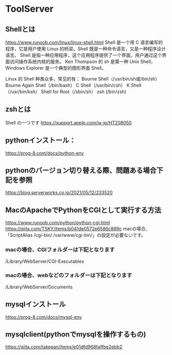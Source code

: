 # ToolServer

## Shellとは
https://www.runoob.com/linux/linux-shell.html
Shell 是一个用 C 语言编写的程序，它是用户使用 Linux 的桥梁。Shell 既是一种命令语言，又是一种程序设计语言。
Shell 是指一种应用程序，这个应用程序提供了一个界面，用户通过这个界面访问操作系统内核的服务。
Ken Thompson 的 sh 是第一种 Unix Shell，Windows Explorer 是一个典型的图形界面 Shell。

Linux 的 Shell 种类众多，常见的有：
Bourne Shell（/usr/bin/sh或/bin/sh）
Bourne Again Shell（/bin/bash）
C Shell（/usr/bin/csh）
K Shell（/usr/bin/ksh）
Shell for Root（/sbin/sh）
zsh (/bin/zsh)

## zshとは
Shell の一つです 
https://support.apple.com/ja-jp/HT208050


## pythonインストール：
https://prog-8.com/docs/python-env

## pythonのバージョン切り替える際、問題ある場合下記を参照
https://blog.serverworks.co.jp/2021/05/12/233520

## MacのApacheでPythonをCGIとして実行する方法
https://www.runoob.com/python/python-cgi.html
https://qiita.com/TSKY/items/b041de0572e6586c889c
macの場合、「ScriptAlias /cgi-bin/ /var/www/cgi-bin/」の設定が必要ないです。
### macの場合、CGIフォルダーは下記となります
/Library/WebServer/CGI-Executables
### macの場合、webなどのフォルダーは下記となります
/Library/WebServer/Documents
## mysqlインストール
https://prog-8.com/docs/mysql-env
## mysqlclient(pythonでmysqlを操作するもの)
https://qiita.com/takepan/items/e01dfd968faffbe2ebb2

